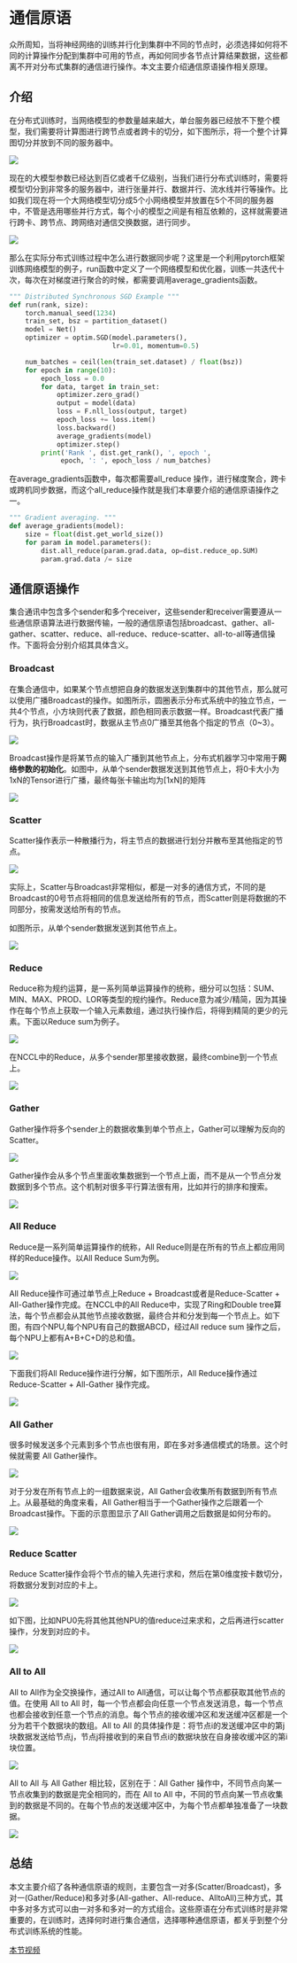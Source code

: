 # 通信原语

众所周知，当将神经网络的训练并行化到集群中不同的节点时，必须选择如何将不同的计算操作分配到集群中可用的节点，再如何同步各节点计算结果数据，这些都离不开对分布式集群的通信进行操作。本文主要介绍通信原语操作相关原理。

## 介绍

在分布式训练时，当网络模型的参数量越来越大，单台服务器已经放不下整个模型，我们需要将计算图进行跨节点或者跨卡的切分，如下图所示，将一个整个计算图切分并放到不同的服务器中。

![](./images/18primitive.png)

现在的大模型参数已经达到百亿或者千亿级别，当我们进行分布式训练时，需要将模型切分到非常多的服务器中，进行张量并行、数据并行、流水线并行等操作。比如我们现在将一个大网络模型切分成5个小网络模型并放置在5个不同的服务器中，不管是选用哪些并行方式，每个小的模型之间是有相互依赖的，这样就需要进行跨卡、跨节点、跨网络对通信交换数据，进行同步。

![](./images/19primitive.png)

那么在实际分布式训练过程中怎么进行数据同步呢？这里是一个利用pytorch框架训练网络模型的例子，run函数中定义了一个网络模型和优化器，训练一共迭代十次，每次在对梯度进行聚合的时候，都需要调用average_gradients函数。

```python
""" Distributed Synchronous SGD Example """
def run(rank, size):
    torch.manual_seed(1234)
    train_set, bsz = partition_dataset()
    model = Net()
    optimizer = optim.SGD(model.parameters(),
    					  lr=0.01, momentum=0.5)

    num_batches = ceil(len(train_set.dataset) / float(bsz))
    for epoch in range(10):
        epoch_loss = 0.0
        for data, target in train_set:
            optimizer.zero_grad()
            output = model(data)
            loss = F.nll_loss(output, target)
            epoch_loss += loss.item()
            loss.backward()
			average_gradients(model)
            optimizer.step()
    	print('Rank ', dist.get_rank(), ', epoch ',
    		 epoch, ': ', epoch_loss / num_batches)
```

在average_gradients函数中，每次都需要all_reduce 操作，进行梯度聚合，跨卡或跨机同步数据，而这个all_reduce操作就是我们本章要介绍的通信原语操作之一。

```python
""" Gradient averaging. """
def average_gradients(model):
    size = float(dist.get_world_size())
    for param in model.parameters():
        dist.all_reduce(param.grad.data, op=dist.reduce_op.SUM)
        param.grad.data /= size
```

## 通信原语操作

集合通讯中包含多个sender和多个receiver，这些sender和receiver需要遵从一些通信原语算法进行数据传输，一般的通信原语包括broadcast、gather、all-gather、scatter、reduce、all-reduce、reduce-scatter、all-to-all等通信操作。下面将会分别介绍其具体含义。

### Broadcast

在集合通信中，如果某个节点想把自身的数据发送到集群中的其他节点，那么就可以使用广播Broadcast的操作。如图所示，圆圈表示分布式系统中的独立节点，一共4个节点，小方块则代表了数据，颜色相同表示数据一样。Broadcast代表广播行为，执行Broadcast时，数据从主节点0广播至其他各个指定的节点（0~3）。

![](images/01primitive.png)

Broadcast操作是将某节点的输入广播到其他节点上，分布式机器学习中常用于**网络参数的初始化**。如图中，从单个sender数据发送到其他节点上，将0卡大小为1xN的Tensor进行广播，最终每张卡输出均为[1xN]的矩阵

![](images/02primitive.png)

### Scatter

Scatter操作表示一种散播行为，将主节点的数据进行划分并散布至其他指定的节点。

![](images/03primitive.png)

实际上，Scatter与Broadcast非常相似，都是一对多的通信方式，不同的是Broadcast的0号节点将相同的信息发送给所有的节点，而Scatter则是将数据的不同部分，按需发送给所有的节点。

如图所示，从单个sender数据发送到其他节点上。

![](images/04primitive.png)

### Reduce

Reduce称为规约运算，是一系列简单运算操作的统称，细分可以包括：SUM、MIN、MAX、PROD、LOR等类型的规约操作。Reduce意为减少/精简，因为其操作在每个节点上获取一个输入元素数组，通过执行操作后，将得到精简的更少的元素。下面以Reduce sum为例子。

![](images/05primitive.png)

在NCCL中的Reduce，从多个sender那里接收数据，最终combine到一个节点上。

![](images/06primitive.png)

### Gather

Gather操作将多个sender上的数据收集到单个节点上，Gather可以理解为反向的Scatter。

![](images/09primitive.png)

Gather操作会从多个节点里面收集数据到一个节点上面，而不是从一个节点分发数据到多个节点。这个机制对很多平行算法很有用，比如并行的排序和搜索。

![](images/10primitive.png)

### All Reduce

Reduce是一系列简单运算操作的统称，All Reduce则是在所有的节点上都应用同样的Reduce操作。以All Reduce Sum为例。

![](images/07primitive.png)

All Reduce操作可通过单节点上Reduce + Broadcast或者是Reduce-Scatter + All-Gather操作完成。在NCCL中的All Reduce中，实现了Ring和Double tree算法，每个节点都会从其他节点接收数据，最终合并和分发到每一个节点上。如下图，有四个NPU,每个NPU有自己的数据ABCD，经过All reduce sum 操作之后，每个NPU上都有A+B+C+D的总和值。

![](images/08primitive.png)

下面我们将All Reduce操作进行分解，如下图所示，All Reduce操作通过Reduce-Scatter + All-Gather 操作完成。

![](./images/17primitive.png)

### All Gather

很多时候发送多个元素到多个节点也很有用，即在多对多通信模式的场景。这个时候就需要 All Gather操作。

![](images/11primitive.png)

对于分发在所有节点上的一组数据来说，All Gather会收集所有数据到所有节点上。从最基础的角度来看，All Gather相当于一个Gather操作之后跟着一个Broadcast操作。下面的示意图显示了All Gather调用之后数据是如何分布的。

![](images/12primitive.png)

### Reduce Scatter

Reduce Scatter操作会将个节点的输入先进行求和，然后在第0维度按卡数切分，将数据分发到对应的卡上。

![](images/13primitive.png)

如下图，比如NPU0先将其他其他NPU的值reduce过来求和，之后再进行scatter操作，分发到对应的卡。

![](images/14primitive.png)

### All to All

All to All作为全交换操作，通过All to All通信，可以让每个节点都获取其他节点的值。在使用 All to All 时，每一个节点都会向任意一个节点发送消息，每一个节点也都会接收到任意一个节点的消息。每个节点的接收缓冲区和发送缓冲区都是一个分为若干个数据块的数组。All to All 的具体操作是：将节点i的发送缓冲区中的第j块数据发送给节点j，节点j将接收到的来自节点i的数据块放在自身接收缓冲区的第i块位置。

![](images/15primitive.png)

All to All 与 All Gather 相比较，区别在于：All Gather 操作中，不同节点向某一节点收集到的数据是完全相同的，而在 All to All 中，不同的节点向某一节点收集到的数据是不同的。在每个节点的发送缓冲区中，为每个节点都单独准备了一块数据。

![](images/16primitive.png)

## 总结

本文主要介绍了各种通信原语的规则，主要包含一对多(Scatter/Broadcast)，多对一(Gather/Reduce)和多对多(All-gather、All-reduce、AlltoAll)三种方式，其中多对多方式可以由一对多和多对一的方式组合。这些原语在分布式训练时是非常重要的，在训练时，选择何时进行集合通信，选择哪种通信原语，都关乎到整个分布式训练系统的性能。

[本节视频](https://www.bilibili.com/video/BV1te4y1e7vz/)




